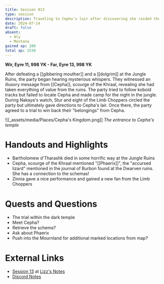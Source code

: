 ```yaml
---
title: Session 013
type: session
description: Traveling to Cepha's lair after discovering she raided the Dhakaani ruins.
date: 2024-07-14
draft: false
absent:
  - Aly
  - Montana
gained xp: 200
total xp: 1530
---
```

**Wir, Eyre 11, 998 YK - Far, Eyre 13, 998 YK**

After defeating a [[gibbering mouther]] and a [[dolgrim]] at the Jungle Ruins, the party began hearing mysterious whispers. They witnessed an illusory message from [[Cepha]], scourge of the Khraal, revealing she had taken everything of value from the ruins. The party tried to follow kobold tracks but failed to locate Cepha and made camp for the night in the jungle. During Nakaya's watch, Stur and eight of the Limb Choppers circled the party but ultimately gave directions to Cepha's lair. Once there, the party agreed to a trial to win back their "belongings" from Cepha.

![[_assets/media/Places/Cepha's Kingdom.png]]
*The entrance to Cepha's temple*
# Handouts and Highlights
- Bartholomew d'Tharashk died in some horrific way at the Jungle Ruins  
- Cepha, scourge of the Khraal mentioned "[[Phaerix]]", the "accursed lizard" mentioned in the journal of Burbon found at the Dwarven ruins. She has a connection to the schemas!  
- Zinnia gave a nice performance and gained a new fan from the Limb Choppers
# Quests and Questions
- The trial within the dark temple  
- Meet Cepha?  
- Retrieve the schema?  
- Ask about Phaerix  
- Push into the Mournland for additional marked locations from map?
# External Links
- [Session 13](https://docs.google.com/document/d/1J33aBWlHE9Q3B2MMNnUZiaMUoW-X7qpKUtETTQmvalc/edit#heading=h.n6dk3rj723p) at [Lizz's Notes](https://docs.google.com/document/d/1J33aBWlHE9Q3B2MMNnUZiaMUoW-X7qpKUtETTQmvalc/edit)
- [Discord Notes](https://discord.com/channels/283480767844057088/1208993465531105380/1262173814750576731)